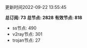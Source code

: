 更新时间2022-09-22 13:55:45

**总订阅: 73**
**总节点: 2828**
**有效节点: 818**
- ss节点: 490
- v2ray节点: 301
- trojan节点: 27
